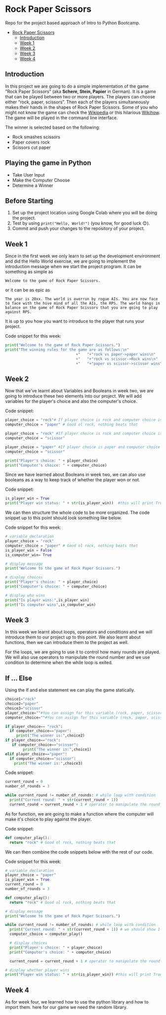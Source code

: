 # Rock Paper Scissors
Repo for the project based approach of Intro to Python Bootcamp.

- [Rock Paper Scissors](#rock-paper-scissors)
  - [Introduction](#introduction)
  - [Week 1](#week-1)
  - [Week 2](#week-2)
  - [Week 3](#week-3)
  - [Week 4](#week-4)

## Introduction

In this project we are going to do a simple implementation of the game "Rock Paper Scissors" (aka **Schere, Stein, Papier** in German).
It is a game that can be played between two or more players. The players can choose either “rock, paper, scissors”. Then each of the players simultaneously makes their hands in the shapes of Rock Paper Scissors.
Some of you who might not know the game can check the [Wikipedia](https://en.wikipedia.org/wiki/Rock_paper_scissors) or this hilarious [Wikihow](https://www.wikihow.com/Play-Rock,-Paper,-Scissors). The game will be played in the command line interface.

The winner is selected based on the following:

- Rock smashes scissors
- Paper covers rock
- Scissors cut paper

## Playing the game in Python
- Take User Input
- Make the Computer Choose
- Determine a Winner



## Before Starting

1. Set up the project location using Google Colab where you will be doing the project. 
2. Test by using `print("Hello, World!")` (you know, for good luck 😊).
3. Commit and push your changes to the repository of your project.

## Week 1

Since in the first week we only learn to set up the development environment and did the Hello World exercise, we are going to implement the introduction message when we start the project program. It can be something as simple as 
```
Welcome to the game of Rock Paper Scissors.
```
or it can be as epic as
```
The year is 20xx. The world is overrun by rogue AIs. You are now face to face with the hive mind of all the AIs, the RPS. The world hangs in balance on the game of Rock Paper Scissors that you are going to play against RPS.
```
It is up to you how you want to introduce to the player that runs your project.

Code snippet for this week:
```python
print("Welcome to the game of Rock Paper Scissors.")
print("The winning rules for the game are as follows:\n"
                                +"   "+"rock vs paper->paper wins\n"
                                +"   "+"rock vs scissor->Rock wins\n"
                                +"   "+"paper vs scissor->scissor wins\n")
```

## Week 2

Now that we've learnt about Variables and Booleans in week two, we are going to introduce these two elements into our project. We will add variables for the player's choice and also the computer's choice.

Code snippet:
```python
player_choice = "rock"# If player choice is rock and computer choice is paper then rock vs paper->paper wins 
computer_choice = "paper" # Good ol rock, nothing beats that

player_choice = "rock" #If player choice is rock and computer choice is scissor then rock vs scissor->rock wins 
computer_choice = "scissor"

player_choice = "paper" #If player choice is paper and computer choice is scissor then paper vs scissor->scissor wins 
computer_choice = "scissor"

print("Player's choice: " + player_choice)
print("Computer's choice: " + computer_choice) 

```

Since we have learned about Booleans in week two, we can also use booleans as a way to keep track of whether the player won or not.

Code snippet:
```python
is_player_win = True
print("Player win status: " + str(is_player_win))  #this will print True, we have to typecast to string
```

We can then structure the whole code to be more organized. The code snippet up to this point should look something like below.

Code snippet for this week:
```python
# variable declaration
player_choice = "rock"
computer_choice = "paper" # Good ol rock, nothing beats that
is_player_win = False
is_computer_win= True

# display message
print("Welcome to the game of Rock Paper Scissors.")

# display choices
print("Player's choice: " + player_choice)
print("Computer's choice: " + computer_choice)

# display who wins
print("Is player wins:",is_player_win)
print("Is computer wins",is_computer_win)
```

## Week 3

In this week we learnt about loops, operators and conditions and we will introduce them to our project up to this point. We also learnt about functions, then we can introduce them to the project as well.

For the loops, we are going to use it to control how many rounds are played. We will also use operators to manipulate the round number and we use condition to determine when the while loop is exited.

## If ... Else
Using the If and else statement we can play the game statically.
```python
choice1="rock"
choice2="paper"
choice3="scissor"
player_choice=""#You can assign for this variable (rock, paper, scissor)
computer_choice=""#You can assign for this variable (rock, paper, scissor)

if player_choice== "rock":
  if computer_choice=="paper":
     print("The winner is:",choice2)
if player_choice=="rock":
   if computer_choice=="scissor":
        print("The winner is:",choice1)
elif player_choice=="paper":
  if computer_choice=="scissor":
    print("The winner is:",choice3)
```
Code snippet:
```python
current_round = 0
number_of_rounds = 3

while current_round != number_of_rounds: # while loop with condition
  print("Current round: " + str(current_round + 1))
  current_round = current_round + 1 # operator to manipulate the round number
```

As for function, we are going to make a function where the computer will make it's choice to play against the player.

Code snippet:
```python
def computer_play():
  return "rock" # Good ol rock, nothing beats that
```

We can then combine the code snippets below with the rest of our code.

Code snippet for this week:
```python
# variable declaration
player_choice = "paper"
is_player_win = True
current_round = 0
number_of_rounds = 3

def computer_play():
  return "rock" # Good ol rock, nothing beats that

# display message
print("Welcome to the game of Rock Paper Scissors.")

while current_round != number_of_rounds: # while loop with condition
  print("Current round: " + str(current_round + 1)) # we should show 1 instead of 0 for the first round
  computer_choice = computer_play()

  # display choices
  print("Player's choice: " + player_choice)
  print("Computer's choice: " + computer_choice)

  current_round = current_round + 1 # operator to manipulate the round number

# display whether player wins
print("Player win status: " + str(is_player_win)) #this will print True, we have to typecast to string
```

## Week 4
As for week four, we learned how to use the python library and how to import them. here for our game we need the random library.

``` python

```

